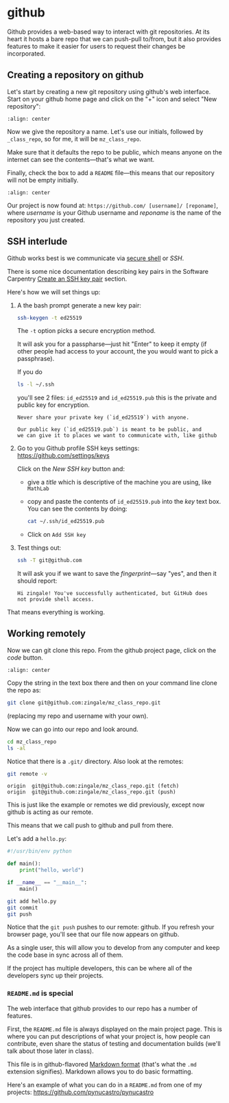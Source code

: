 # github

Github provides a web-based way to interact with git repositories.  At
its heart it hosts a bare repo that we can push-pull to/from, but it
also provides features to make it easier for users to request their
changes be incorporated.


## Creating a repository on github

Let's start by creating a new git repository using github's web interface.  Start
on your github home page and click on the "+" icon and select "New repository":

```{image} github-new.png
:align: center
```

Now we give the repository a name.  Let's use our initials, followed
by `_class_repo`, so for me, it will be `mz_class_repo`.

Make sure that it defaults the repo to be public, which means anyone on the internet
can see the contents&mdash;that's what we want.

Finally, check the box to add a `README` file&mdash;this means that our repository will
not be empty initially.

```{image} github-create.png
:align: center
```

Our project is now found at: ``https://github.com/ [username]/ [reponame]``,
where *username* is your Github username and *reponame* is the name of
the repository you just created.


## SSH interlude

Github works best is we communicate via [secure
shell](https://en.wikipedia.org/wiki/Secure_Shell) or *SSH*.

There is some nice documentation describing key pairs in the Software
Carpentry [Create an SSH key pair](https://swcarpentry.github.io/git-novice/07-github/index.html#3-ssh-background-and-setup)
section.

Here's how we will set things up:

1. A the bash prompt generate a new key pair:

   ```bash
   ssh-keygen -t ed25519
   ```

   The `-t` option picks a secure encryption method.

   It will ask you for a passpharse&mdash;just hit "Enter" to keep it
   empty (if other people had access to your account, the you would
   want to pick a passphrase).

   If you do

   ```bash
   ls -l ~/.ssh
   ```

   you'll see 2 files: `id_ed25519` and `id_ed25519.pub` this is
   the private and public key for encryption.

   ```{caution}
   Never share your private key (`id_ed25519`) with anyone.

   Our public key (`id_ed25519.pub`) is meant to be public, and
   we can give it to places we want to communicate with, like github
   ```

2. Go to you Github profile SSH keys settings: https://github.com/settings/keys

   Click on the *New SSH key* button and:

   * give a *title* which is descriptive of the machine you are using, like
     ``MathLab``

   * copy and paste the contents of `id_ed25519.pub` into the *key*
     text box.  You can see the contents by doing:

     ```bash
     cat ~/.ssh/id_ed25519.pub
     ```
     
   * Click on ``Add SSH key``

3. Test things out:

   ```bash
   ssh -T git@github.com
   ```

   It will ask you if we want to save the *fingerprint*&mdash;say "yes", and then
   it should report:

   ```
   Hi zingale! You've successfully authenticated, but GitHub does
   not provide shell access.
   ```

That means everything is working.


## Working remotely

Now we can git clone this repo.  From the github project page, click on the
*code* button.

```{image} github-clone.png
:align: center
```

Copy the string in the text box there and then on your command line clone
the repo as:

```bash
git clone git@github.com:zingale/mz_class_repo.git
```

(replacing my repo and username with your own).

Now we can go into our repo and look around.

```bash
cd mz_class_repo
ls -al
```

Notice that there is a
`.git/` directory.  Also look at the remotes:

```bash
git remote -v
```

```
origin	git@github.com:zingale/mz_class_repo.git (fetch)
origin	git@github.com:zingale/mz_class_repo.git (push)
```

This is just like the example or remotes we did previously, except now
github is acting as our remote.

This means that we call push to github and pull from there.

Let's add a `hello.py`:

```python
#!/usr/bin/env python

def main():
    print("hello, world")

if __name__ == "__main__":
    main()
```

```bash
git add hello.py
git commit
git push
```

Notice that the `git push` pushes to our remote: github.  If you refresh
your browser page, you'll see that our file now appears on github.

As a single user, this will allow you to develop from any computer
and keep the code base in sync across all of them.

If the project has multiple developers, this can be where all of the
developers sync up their projects.


### `README.md` is special

The web interface that github provides to our repo has a number of features.

First, the `README.md` file is always displayed on the main project
page.  This is where you can put descriptions of what your project is,
how people can contribute, even share the status of testing and
documentation builds (we'll talk about those later in class).

This file is in github-flavored [Markdown
format](https://docs.github.com/en/get-started/writing-on-github/getting-started-with-writing-and-formatting-on-github/basic-writing-and-formatting-syntax)
(that's what the `.md` extension signifies).  Markdown allows you to
do basic formatting.

Here's an example of what you can do in a `README.md` from one of my
projects: https://github.com/pynucastro/pynucastro

